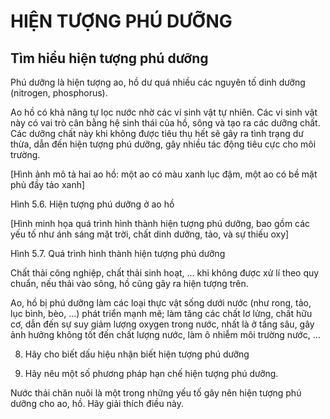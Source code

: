 # HIỆN TƯỢNG PHÚ DƯỠNG

## Tìm hiểu hiện tượng phú dưỡng

Phú dưỡng là hiện tượng ao, hồ dư quá nhiều các nguyên tố dinh dưỡng (nitrogen, phosphorus).

Ao hồ có khả năng tự lọc nước nhờ các vi sinh vật tự nhiên. Các vi sinh vật này có vai trò cân bằng hệ sinh thái của hồ, sông và tạo ra các dưỡng chất. Các dưỡng chất này khi không được tiêu thụ hết sẽ gây ra tình trạng dư thừa, dẫn đến hiện tượng phú dưỡng, gây nhiều tác động tiêu cực cho môi trường.

[Hình ảnh mô tả hai ao hồ: một ao có màu xanh lục đậm, một ao có bề mặt phủ đầy tảo xanh]

Hình 5.6. Hiện tượng phú dưỡng ở ao hồ

[Hình minh họa quá trình hình thành hiện tượng phú dưỡng, bao gồm các yếu tố như ánh sáng mặt trời, chất dinh dưỡng, tảo, và sự thiếu oxy]

Hình 5.7. Quá trình hình thành hiện tượng phú dưỡng

Chất thải công nghiệp, chất thải sinh hoạt, ... khi không được xử lí theo quy chuẩn, nếu thải vào sông, hồ cũng gây ra hiện tượng trên.

Ao, hồ bị phú dưỡng làm các loại thực vật sống dưới nước (như rong, tảo, lục bình, bèo, ...) phát triển mạnh mẽ; làm tăng các chất lơ lửng, chất hữu cơ, dẫn đến sự suy giảm lượng oxygen trong nước, nhất là ở tầng sâu, gây ảnh hưởng không tốt đến chất lượng nước, làm ô nhiễm môi trường nước, ...

8. Hãy cho biết dấu hiệu nhận biết hiện tượng phú dưỡng

9. Hãy nêu một số phương pháp hạn chế hiện tượng phú dưỡng.

Nước thải chăn nuôi là một trong những yếu tố gây nên hiện tượng phú dưỡng cho ao, hồ. Hãy giải thích điều này.
